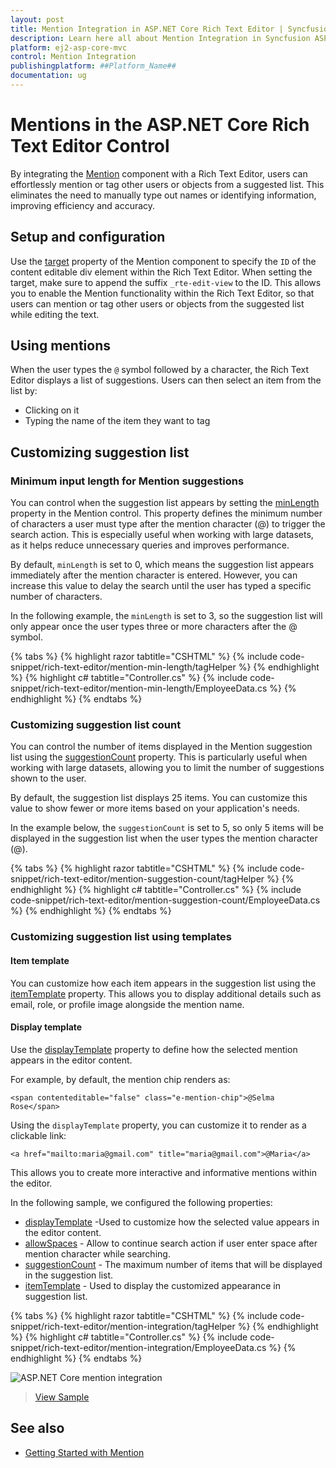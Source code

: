 ```yaml
---
layout: post
title: Mention Integration in ASP.NET Core Rich Text Editor | Syncfusion
description: Learn here all about Mention Integration in Syncfusion ASP.NET Core Rich Text Editor control of Syncfusion Essential JS 2 and more.
platform: ej2-asp-core-mvc
control: Mention Integration
publishingplatform: ##Platform_Name##
documentation: ug
---
```


# Mentions in the ASP.NET Core Rich Text Editor Control

By integrating the [Mention](https://ej2.syncfusion.com/aspnetcore/documentation/mention/getting-started) component with a Rich Text Editor, users can effortlessly mention or tag other users or objects from a suggested list. This eliminates the need to manually type out names or identifying information, improving efficiency and accuracy.

## Setup and configuration

Use the [target](https://help.syncfusion.com/cr/aspnetcore-js2/Syncfusion.EJ2.DropDowns.Mention.html#Syncfusion_EJ2_DropDowns_Mention_Target) property of the Mention component to specify the `ID` of the content editable div element within the Rich Text Editor. When setting the target, make sure to append the suffix `_rte-edit-view` to the ID. This allows you to enable the Mention functionality within the Rich Text Editor, so that users can mention or tag other users or objects from the suggested list while editing the text.

## Using mentions

When the user types the `@` symbol followed by a character, the Rich Text Editor displays a list of suggestions. Users can then select an item from the list by:

* Clicking on it
* Typing the name of the item they want to tag

## Customizing suggestion list 

### Minimum input length for Mention suggestions

You can control when the suggestion list appears by setting the [minLength](https://help.syncfusion.com/cr/aspnetmvc-js2/Syncfusion.EJ2.DropDowns.Mention.html#Syncfusion_EJ2_DropDowns_Mention_MinLength) property in the Mention control. This property defines the minimum number of characters a user must type after the mention character (@) to trigger the search action. This is especially useful when working with large datasets, as it helps reduce unnecessary queries and improves performance.

By default, `minLength` is set to 0, which means the suggestion list appears immediately after the mention character is entered. However, you can increase this value to delay the search until the user has typed a specific number of characters.

In the following example, the `minLength` is set to 3, so the suggestion list will only appear once the user types three or more characters after the @ symbol.

{% tabs %}
{% highlight razor tabtitle="CSHTML" %}
{% include code-snippet/rich-text-editor/mention-min-length/tagHelper %}
{% endhighlight %}
{% highlight c# tabtitle="Controller.cs" %}
{% include code-snippet/rich-text-editor/mention-min-length/EmployeeData.cs %}
{% endhighlight %}
{% endtabs %}

### Customizing suggestion list count

You can control the number of items displayed in the Mention suggestion list using the [suggestionCount](https://help.syncfusion.com/cr/aspnetmvc-js2/Syncfusion.EJ2.DropDowns.Mention.html#Syncfusion_EJ2_DropDowns_Mention_SuggestionCount) property. This is particularly useful when working with large datasets, allowing you to limit the number of suggestions shown to the user.

By default, the suggestion list displays 25 items. You can customize this value to show fewer or more items based on your application's needs.

In the example below, the `suggestionCount` is set to 5, so only 5 items will be displayed in the suggestion list when the user types the mention character (@).

{% tabs %}
{% highlight razor tabtitle="CSHTML" %}
{% include code-snippet/rich-text-editor/mention-suggestion-count/tagHelper %}
{% endhighlight %}
{% highlight c# tabtitle="Controller.cs" %}
{% include code-snippet/rich-text-editor/mention-suggestion-count/EmployeeData.cs %}
{% endhighlight %}
{% endtabs %}

### Customizing suggestion list using templates

#### Item template

You can customize how each item appears in the suggestion list using the [itemTemplate](https://help.syncfusion.com/cr/aspnetmvc-js2/Syncfusion.EJ2.DropDowns.Mention.html#Syncfusion_EJ2_DropDowns_Mention_ItemTemplate) property. This allows you to display additional details such as email, role, or profile image alongside the mention name.

#### Display template 

Use the [displayTemplate](https://help.syncfusion.com/cr/aspnetmvc-js2/Syncfusion.EJ2.DropDowns.Mention.html#Syncfusion_EJ2_DropDowns_Mention_DisplayTemplate) property to define how the selected mention appears in the editor content.

For example, by default, the mention chip renders as:

```
<span contenteditable="false" class="e-mention-chip">@Selma Rose</span>

```

Using the `displayTemplate` property, you can customize it to render as a clickable link:

```
<a href="mailto:maria@gmail.com" title="maria@gmail.com">@Maria</a>

```

This allows you to create more interactive and informative mentions within the editor.

In the following sample, we configured the following properties:

* [displayTemplate](https://help.syncfusion.com/cr/aspnetmvc-js2/Syncfusion.EJ2.DropDowns.Mention.html#Syncfusion_EJ2_DropDowns_Mention_DisplayTemplate) -Used to customize how the selected value appears in the editor content.
* [allowSpaces](https://help.syncfusion.com/cr/aspnetcore-js2/Syncfusion.EJ2.DropDowns.Mention.html#Syncfusion_EJ2_DropDowns_Mention_AllowSpaces) - Allow to continue search action if user enter space after mention character while searching.
* [suggestionCount](https://help.syncfusion.com/cr/aspnetcore-js2/Syncfusion.EJ2.DropDowns.Mention.html#Syncfusion_EJ2_DropDowns_Mention_SuggestionCount) - The maximum number of items that will be displayed in the suggestion list.
* [itemTemplate](https://help.syncfusion.com/cr/aspnetcore-js2/Syncfusion.EJ2.DropDowns.Mention.html#Syncfusion_EJ2_DropDowns_Mention_ItemTemplate) - Used to display the customized appearance in suggestion list.

{% tabs %}
{% highlight razor tabtitle="CSHTML" %}
{% include code-snippet/rich-text-editor/mention-integration/tagHelper %}
{% endhighlight %}
{% highlight c# tabtitle="Controller.cs" %}
{% include code-snippet/rich-text-editor/mention-integration/EmployeeData.cs %}
{% endhighlight %}
{% endtabs %}

![ASP.NET Core mention integration ](../images/mention-integration.png)

> [View Sample](https://ej2.syncfusion.com/aspnetcore/RichTextEditor/MentionIntegration#/bootstrap5)

## See also

* [Getting Started with Mention](https://ej2.syncfusion.com/aspnetcore/documentation/mention/getting-started)